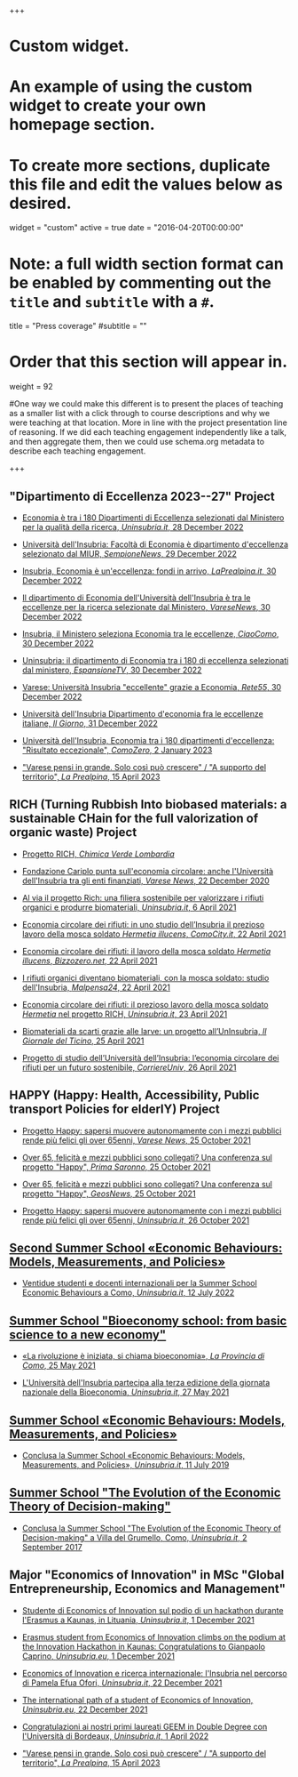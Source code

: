 +++
# Custom widget.
# An example of using the custom widget to create your own homepage section.
# To create more sections, duplicate this file and edit the values below as desired.
widget = "custom"
active = true
date = "2016-04-20T00:00:00"

# Note: a full width section format can be enabled by commenting out the `title` and `subtitle` with a `#`.
title = "Press coverage"
#subtitle = ""


# Order that this section will appear in.
weight = 92

#One way we could make this different is to present the places of teaching as a smaller list with a click through to course descriptions and why we were teaching at that location. More in line with the project presentation line of reasoning. If we did each teaching engagement independently like a talk, and then aggregate them, then we could use schema.org metadata to describe each teaching engagement.

+++
## "Dipartimento di Eccellenza 2023--27" Project

+ [Economia è tra i 180 Dipartimenti di Eccellenza selezionati dal Ministero per la qualità della ricerca, *Uninsubria.it*, 28 December 2022](https://web.archive.org/web/20230103112358/https://www.uninsubria.it/notizie/economia-%C3%A8-tra-i-180-dipartimenti-di-eccellenza-selezionati-dal-ministero-la-qualit%C3%A0-della)

+ [Università dell'Insubria: Facoltà di Economia è dipartimento d'eccellenza selezionato dal MIUR, *SempioneNews*, 29 December 2022](https://web.archive.org/web/20230103105328/https://www.sempionenews.it/territorio/universita-dellinsubria-facolta-di-economia-e-dipartimento-deccellenza-selezionato-dal-miur)

+ [Insubria, Economia è un'eccellenza: fondi in arrivo, *LaPrealpina.it*, 30 December 2022](https://web.archive.org/web/20230103111229/https://www.prealpina.it/pages/insubria-economia-tra-le-eccellenze-scelte-dal-ministero-293757.html)

+ [Il dipartimento di Economia dell'Università dell'Insubria è tra le eccellenze per la ricerca selezionate dal Ministero, *VareseNews*, 30 December 2022](https://web.archive.org/web/20230103111508/https://www.varesenews.it/2022/12/dipartimento-economia-delluniversita-dellinsubria-le-eccellenze-selezionate-dal-ministero/)

+ [Insubria, il Ministero seleziona Economia tra le eccellenze, *CiaoComo*, 30 December 2022](https://web.archive.org/web/20230103111646/https://www.ciaocomo.it/2022/12/30/insubria-il-ministero-seleziona-economia-tra-le-eccellenze/)

+ [Uninsubria: il dipartimento di Economia tra i 180 di eccellenza selezionati dal ministero, *EspansioneTV*, 30 December 2022](https://web.archive.org/web/20230103105533/https://www.espansionetv.it/2022/12/30/uninsubria-il-dipartimento-di-economia-tra-i-180-di-eccellenza/)

+ [Varese: Università Insubria "eccellente" grazie a Economia, *Rete55*, 30 December 2022](https://web.archive.org/web/20230103111035/https://www.rete55.it/notizie/attualita/varese-universita-insubria-eccellente-grazie-a-economia/)

+ [Università dell'Insubria Dipartimento d'economia fra le eccellenze italiane, *Il Giorno*, 31 December 2022](https://web.archive.org/web/20230103104817/https://www.ilgiorno.it/varese/cronaca/universita-dellinsubria-dipartimento-deconomia-fra-le-eccellenze-italiane-1.8424345)

+ [Università dell'Insubria, Economia tra i 180 dipartimenti d'eccellenza: "Risultato eccezionale", *ComoZero*, 2 January 2023](https://web.archive.org/web/20230103111903/https://comozero.it/attualita/universita-dellinsubria-il-economia-tra-i-180-dipartimenti-deccellenza-risultato-eccezionale/)

+ ["Varese pensi in grande. Solo così può crescere" / "A supporto del territorio", *La Prealpina*, 15 April 2023](/Pr001.pdf)


## RICH (Turning Rubbish Into biobased materials: a sustainable CHain for the full valorization of organic waste) Project

+ [Progetto RICH, *Chimica Verde Lombardia*](https://www.chimicaverdelombardia.it/progetto-rich/)

+ [Fondazione Cariplo punta sull'economia circolare: anche l'Università dell'Insubria tra gli enti finanziati, *Varese News*, 22 December 2020](https://www.varesenews.it/2020/12/fondazione-cariplo-punta-sulleconomia-circolare-anche-luniversita-dellinsubria-gli-enti-finanziati/1289335/)

+ [Al via il progetto Rich: una filiera sostenibile per valorizzare i rifiuti organici e produrre biomateriali, *Uninsubria.it*, 6 April 2021](https://www.uninsubria.it/notizie/al-il-progetto-rich-una-filiera-sostenibile-valorizzare-i-rifiuti-organici-e-produrre)

+ [Economia circolare dei rifiuti: in uno studio dell’Insubria il prezioso lavoro della mosca soldato *Hermetia illucens*, *ComoCity.it*, 22 April 2021](https://www.comocity.it/economia-circolare-dei-rifiuti-in-uno-studio-dellinsubria-il-prezioso-lavoro-della-mosca-soldato-hermetia-illucens/)

+ [Economia circolare dei rifiuti: il lavoro della mosca soldato *Hermetia illucens*, *Bizzozero.net*, 22 April 2021](http://www.bizzozero.net/accade-a-bizzozero/5-notizie/6741-economia-circolare-dei-rifiuti-il-lavoro-della-mosca-soldato-hermetia-illucens)

+ [I rifiuti organici diventano biomateriali, con la mosca soldato: studio dell'Insubria, *Malpensa24*, 22 April 2021](https://www.malpensa24.it/i-rifiuti-organici-diventano-biomateriali-con-la-mosca-soldato-studio-dellinsubria/)

+ [Economia circolare dei rifiuti: il prezioso lavoro della mosca soldato *Hermetia* nel progetto RICH, *Uninsubria.it*, 23 April 2021](https://www.uninsubria.it/notizie/economia-circolare-dei-rifiuti-il-prezioso-lavoro-della-mosca-soldato-hermetia-nel-progetto)

+ [Biomateriali da scarti grazie alle larve: un progetto all’UnInsubria, *Il Giornale del Ticino*, 25 April 2021](https://ilgiornaledelticino.ch/biomateriali-da-scarti-grazie-alle-larve-un-progetto-alluninsubria/)

+ [Progetto di studio dell’Università dell’Insubria: l’economia circolare dei rifiuti per un futuro sostenibile, *CorriereUniv*, 26 April 2021](https://corriereuniv.it/progetto-di-studio-delluniversita-dellinsubria-leconomia-circolare-dei-rifiuti-per-un-futuro-sostenibile/)

## HAPPY (Happy: Health, Accessibility, Public transport Policies for elderlY) Project

+ [Progetto Happy: sapersi muovere autonomamente con i mezzi pubblici rende più felici gli over 65enni, *Varese News*, 25 October 2021](https://www.varesenews.it/2021/10/progetto-happy-sapersi-muovere-autonomamente-mezzi-pubblici-rende-piu-felici-gli-over-65enni/1393237/)

+ [Over 65, felicità e mezzi pubblici sono collegati? Una conferenza sul progetto "Happy", *Prima Saronno*, 25 October 2021](https://primasaronno.it/attualita/over-65-felicita-e-mezzi-pubblici-sono-collegati-una-conferenza-sul-progetto-happy/)

+ [Over 65, felicità e mezzi pubblici sono collegati? Una conferenza sul progetto "Happy", *GeosNews*, 25 October 2021](https://it.geosnews.com/p/it/lombardia/va/varese/over-65-felicit-e-mezzi-pubblici-sono-collegati-una-conferenza-sul-progetto-happy_35934824)

+ [Progetto Happy: sapersi muovere autonomamente con i mezzi pubblici rende più felici gli over 65enni, *Uninsubria.it*, 26 October 2021](https://www.uninsubria.it/eventi/progetto-happy-gli-over-65enni-la-mobilit%C3%A0-fa-bene-alla-salute-e-migliora-la-qualit%C3%A0-della)


## [Second Summer School «Economic Behaviours: Models, Measurements, and Policies»](http://ebmp2022.lakecomoschool.org)

+ [Ventidue studenti e docenti internazionali per la Summer School Economic Behaviours a Como, *Uninsubria.it*, 12 July 2022](https://www.uninsubria.it/summer-school-Economic-Behaviours)


## [Summer School "Bioeconomy school: from basic science to a new economy"](https://bsne.lakecomoschool.org/)

+ [«La rivoluzione è iniziata, si chiama bioeconomia», *La Provincia di Como*, 25 May 2021](/PC001.pdf)

+ [L'Università dell'Insubria partecipa alla terza edizione della giornata nazionale della Bioeconomia, *Uninsubria.it*, 27 May 2021](https://www.uninsubria.it/eventi/l%E2%80%99universit%C3%A0-dell%E2%80%99insubria-partecipa-alla-terza-edizione-della-giornata-nazionale-della)


## [Summer School «Economic Behaviours: Models, Measurements, and Policies»](http://ebmp.lakecomoschool.org)

+ [Conclusa la Summer School «Economic Behaviours: Models, Measurements, and Policies», *Uninsubria.it*, 11 July 2019](https://www.uninsubria.it/notizie/conclusa-la-summer-school-%C2%ABeconomic-behaviours-models-measurements-and-policies%C2%BB)


## [Summer School "The Evolution of the Economic Theory of Decision-making"](http://etdm.lakecomoschool.org)

+ [Conclusa la Summer School "The Evolution of the Economic Theory of Decision-making" a Villa del Grumello, Como, *Uninsubria.it*, 2 September 2017](https://www.uninsubria.it/notizie/conclusa-la-summer-school-evolution-economic-theory-decision-making-villa-del-grumello-como)


## Major "Economics of Innovation" in MSc "Global Entrepreneurship, Economics and Management"

+ [Studente di Economics of Innovation sul podio di un hackathon durante l'Erasmus a Kaunas, in Lituania, *Uninsubria.it*, 1 December 2021](https://web.archive.org/web/20211202215322/https://www.uninsubria.it/notizie/studente-di-economics-innovation-sul-podio-di-un-hackathon-durante-lerasmus-lituania)

+ [Erasmus student from Economics of Innovation climbs on the podium at the Innovation Hackathon in Kaunas: Congratulations to Gianpaolo Caprino, *Uninsubria.eu*, 1 December 2021](https://web.archive.org/web/20211202141324/https://www.uninsubria.eu/news/erasmus-student-economics-innovation-climbs-podium-innovation-hackathon-kaunas-congratulations)

+ [Economics of Innovation e ricerca internazionale: l'Insubria nel percorso di Pamela Efua Ofori, *Uninsubria.it*, 22 December 2021](https://web.archive.org/web/20211227082046/https://www.uninsubria.it/notizie/economics-innovation-e-ricerca-internazionale-l%E2%80%99insubria-nel-percorso-di-pamela-efua-ofori)

+ [The international path of a student of Economics of Innovation, *Uninsubria.eu*, 22 December 2021](https://web.archive.org/web/20211227082535/https://www.uninsubria.eu/news/international-path-student-economics-innovation)

+ [Congratulazioni ai nostri primi laureati GEEM in Double Degree con l'Università di Bordeaux, *Uninsubria.it*, 1 April 2022](https://web.archive.org/web/20220402072110/https://www.uninsubria.it/notizie/congratulazioni-ai-nostri-primi-laureati-geem-double-degree-con-luniversit%C3%A0-di-bordeaux)

+ ["Varese pensi in grande. Solo così può crescere" / "A supporto del territorio", *La Prealpina*, 15 April 2023](/Pr001.pdf)
